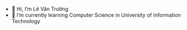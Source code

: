 - 👋 Hi, I’m  Lê Văn Trường
- 🌱 I’m currently learning Computer Science in University of Information Technology


<!---
LeTruong2407/LeTruong2407 is a ✨ special ✨ repository because its `README.md` (this file) appears on your GitHub profile.
You can click the Preview link to take a look at your changes.
--->
